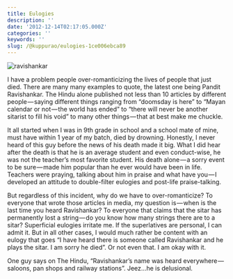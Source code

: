 ```yaml
---
title: Eulogies
description: ''
date: '2012-12-14T02:17:05.000Z'
categories: ''
keywords: ''
slug: /@kuppurao/eulogies-1ce006ebca89
---
```


![ravishankar](https://cdn-images-1.medium.com/max/800/0*JA4CA38Gw8wxWg17.)

I have a problem people over-romanticizing the lives of people that just died. There are many many examples to quote, the latest one being Pandit Ravishankar. The Hindu alone published not less than 10 articles by different people — saying different things ranging from “doomsday is here” to “Mayan calendar or not — the world has ended” to “there will never be another sitarist to fill his void” to many other things — that at best make me chuckle.

It all started when I was in 9th grade in school and a school mate of mine, must have within 1 year of my batch, died by drowning. Honestly, I never heard of this guy before the news of his death made it big. What I did hear after the death is that he is an average student and even conduct-wise, he was not the teacher’s most favorite student. His death alone — a sorry event to be sure — made him popular than he ever would have been in life. Teachers were praying, talking about him in praise and what have you — I developed an attitude to double-filter eulogies and post-life praise-talking.

But regardless of this incident, why do we have to over-romanticize? To everyone that wrote those articles in media, my question is — when is the last time you heard Ravishankar? To everyone that claims that the sitar has permanently lost a string — do you know how many strings there are to a sitar? Superficial eulogies irritate me. If the superlatives are personal, I can admit it. But in all other cases, I would much rather be content with an eulogy that goes “I have heard there is someone called Ravishankar and he plays the sitar. I am sorry he died”. Or not even that. I am okay with it.

One guy says on The Hindu, “Ravishankar’s name was heard everywhere — saloons, pan shops and railway stations”. Jeez…he is delusional.